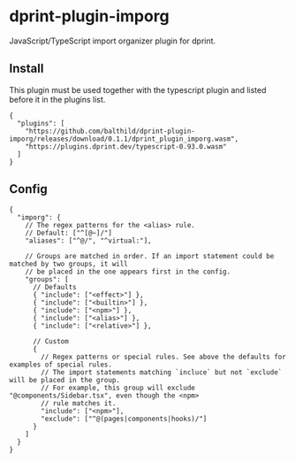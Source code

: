 # dprint-plugin-imporg

JavaScript/TypeScript import organizer plugin for dprint.

## Install

This plugin must be used together with the typescript plugin and listed before it in the plugins list.

```jsonc
{
  "plugins": [
    "https://github.com/balthild/dprint-plugin-imporg/releases/download/0.1.1/dprint_plugin_imporg.wasm",
    "https://plugins.dprint.dev/typescript-0.93.0.wasm"
  ]
}
```

## Config

```jsonc
{
  "imporg": {
    // The regex patterns for the <alias> rule.
    // Default: ["^[@~]/"]
    "aliases": ["^@/", "^virtual:"],

    // Groups are matched in order. If an import statement could be matched by two groups, it will
    // be placed in the one appears first in the config.
    "groups": [
      // Defaults
      { "include": ["<effect>"] },
      { "include": ["<builtin>"] },
      { "include": ["<npm>"] },
      { "include": ["<alias>"] },
      { "include": ["<relative>"] },

      // Custom
      {
        // Regex patterns or special rules. See above the defaults for examples of special rules.
        // The import statements matching `incluce` but not `exclude` will be placed in the group.
        // For example, this group will exclude "@components/Sidebar.tsx", even though the <npm>
        // rule matches it.
        "include": ["<npm>"],
        "exclude": ["^@(pages|components|hooks)/"]
      }
    ]
  }
}
```
